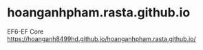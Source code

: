 # hoanganhpham.rasta.github.io
EF6-EF Core
https://hoanganh8499hd.github.io/hoanganhpham.rasta.github.io/
